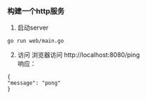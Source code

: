 ### 构建一个http服务
1. 启动server
```
go run web/main.go
```

2. 访问
浏览器访问 http://localhost:8080/ping  
响应：  
```
{
"message": "pong"
}
```